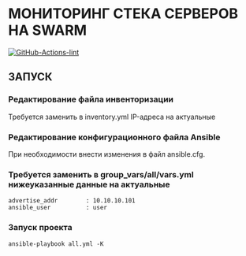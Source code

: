 # МОНИТОРИНГ СТЕКА СЕРВЕРОВ НА SWARM
[![GitHub-Actions-lint](https://github.com/SterhLight/monitoring_swarm_v02/actions/workflows/blank.yml/badge.svg)](https://github.com/SterhLight/monitoring_swarm_v02/actions/workflows/blank.yml)
## ЗАПУСК
### Редактирование файла инвенторизации
Требуется заменить в inventory.yml IP-адреса на актуальные
### Редактирование конфигурационного файла Ansible
При необходимости внести изменения в файл ansible.cfg.
### Требуется заменить в group_vars/all/vars.yml нижеуказанные данные на актуальные
```
advertise_addr        : 10.10.10.101
ansible_user          : user
```
### Запуск проекта
```
ansible-playbook all.yml -K
```
